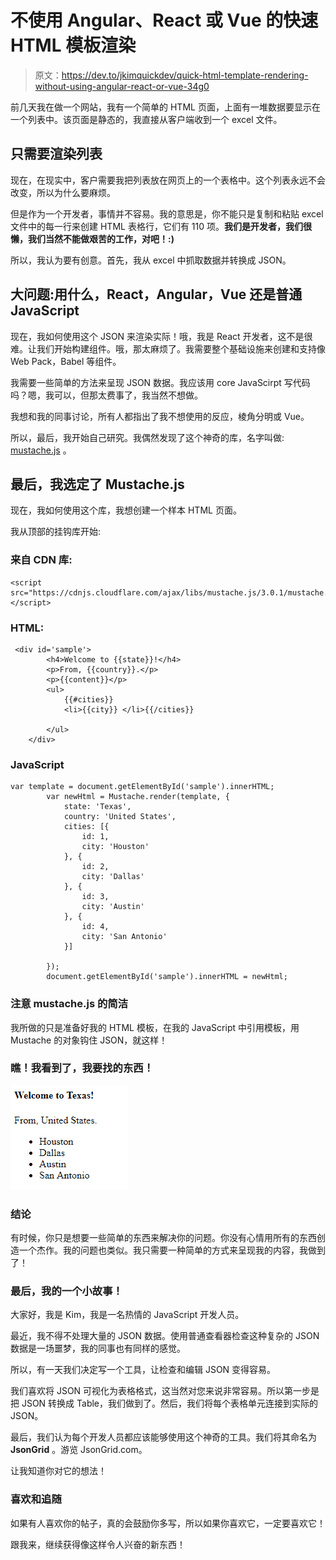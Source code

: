 # 不使用 Angular、React 或 Vue 的快速 HTML 模板渲染

> 原文：<https://dev.to/jkimquickdev/quick-html-template-rendering-without-using-angular-react-or-vue-34g0>

前几天我在做一个网站，我有一个简单的 HTML 页面，上面有一堆数据要显示在一个列表中。该页面是静态的，我直接从客户端收到一个 excel 文件。

## 只需要渲染列表

现在，在现实中，客户需要我把列表放在网页上的一个表格中。这个列表永远不会改变，所以为什么要麻烦。

但是作为一个开发者，事情并不容易。我的意思是，你不能只是复制和粘贴 excel 文件中的每一行来创建 HTML 表格行，它们有 110 项。**我们是开发者，我们很懒，我们当然不能做艰苦的工作，对吧！:)**

所以，我认为要有创意。首先，我从 excel 中抓取数据并转换成 JSON。

## 大问题:用什么，React，Angular，Vue 还是普通 JavaScript

现在，我如何使用这个 JSON 来渲染实际！哦，我是 React 开发者，这不是很难。让我们开始构建组件。哦，那太麻烦了。我需要整个基础设施来创建和支持像 Web Pack，Babel 等组件。

我需要一些简单的方法来呈现 JSON 数据。我应该用 core JavaScirpt 写代码吗？嗯，我可以，但那太费事了，我当然不想做。

我想和我的同事讨论，所有人都指出了我不想使用的反应，棱角分明或 Vue。

所以，最后，我开始自己研究。我偶然发现了这个神奇的库，名字叫做: [mustache.js](https://github.com/janl/mustache.js/) 。

## 最后，我选定了 **Mustache.js**

现在，我如何使用这个库，我想创建一个样本 HTML 页面。

我从顶部的挂钩库开始:

### 来自 CDN 库:

```
<script src="https://cdnjs.cloudflare.com/ajax/libs/mustache.js/3.0.1/mustache.min.js"></script> 
```

### HTML:

```
 <div id='sample'>
        <h4>Welcome to {{state}}!</h4>
        <p>From, {{country}}.</p>
        <p>{{content}}</p>
        <ul>
            {{#cities}}
            <li>{{city}} </li>{{/cities}}

        </ul>
    </div> 
```

### JavaScript

```
var template = document.getElementById('sample').innerHTML;
        var newHtml = Mustache.render(template, {
            state: 'Texas',
            country: 'United States',
            cities: [{
                id: 1,
                city: 'Houston'
            }, {
                id: 2,
                city: 'Dallas'
            }, {
                id: 3,
                city: 'Austin'
            }, {
                id: 4,
                city: 'San Antonio'
            }]

        });
        document.getElementById('sample').innerHTML = newHtml; 
```

### 注意 mustache.js 的简洁

我所做的只是准备好我的 HTML 模板，在我的 JavaScript 中引用模板，用 Mustache 的对象钩住 JSON，就这样！

### 瞧！我看到了，我要找的东西！

[![Mustache](img/25fb380d3f4ff57abd9a8d8d63e225fa.png "Mustache")](https://res.cloudinary.com/practicaldev/image/fetch/s--nd6623RU--/c_limit%2Cf_auto%2Cfl_progressive%2Cq_auto%2Cw_880/https://i.ibb.co/VqF4vH5/image.png)

### 结论

有时候，你只是想要一些简单的东西来解决你的问题。你没有心情用所有的东西创造一个杰作。我的问题也类似。我只需要一种简单的方式来呈现我的内容，我做到了！

### 最后，我的一个小故事！

大家好，我是 Kim，我是一名热情的 JavaScript 开发人员。

最近，我不得不处理大量的 JSON 数据。使用普通查看器检查这种复杂的 JSON 数据是一场噩梦，我的同事也有同样的感觉。

所以，有一天我们决定写一个工具，让检查和编辑 JSON 变得容易。

我们喜欢将 JSON 可视化为表格格式，这当然对您来说非常容易。所以第一步是把 JSON 转换成 Table，我们做到了。然后，我们将每个表格单元连接到实际的 JSON。

最后，我们认为每个开发人员都应该能够使用这个神奇的工具。我们将其命名为 **JsonGrid** 。游览 JsonGrid.com。

让我知道你对它的想法！

### 喜欢和追随

如果有人喜欢你的帖子，真的会鼓励你多写，所以如果你喜欢它，一定要喜欢它！

跟我来，继续获得像这样令人兴奋的新东西！